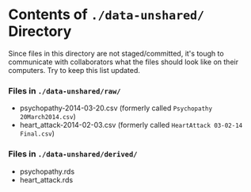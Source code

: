 Contents of `./data-unshared/` Directory
=========
Since files in this directory are not staged/committed, it's tough to communicate with collaborators what the files should look like on their computers.  Try to keep this list updated.

### Files in `./data-unshared/raw/`
* psychopathy-2014-03-20.csv (formerly called `Psychopathy 20March2014.csv`)
* heart_attack-2014-02-03.csv (formerly called `HeartAttack 03-02-14 Final.csv`)

### Files in `./data-unshared/derived/`
* psychopathy.rds
* heart_attack.rds
